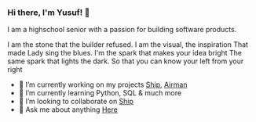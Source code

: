 ### Hi there, I'm Yusuf! 👋

I am a highschool senior with a passion for building software products.

I am the stone that the builder refused. I am the visual, the inspiration
That made Lady sing the blues. I'm the spark that makes your idea bright
The same spark that lights the dark. So that you can know your left from your right

- 🔭 I’m currently working on my projects [Ship](https://github.com/yusuf8ahmed/Ship), [Airman](https://github.com/yusuf8ahmed/Airman)
- 🌱 I’m currently learning Python, SQL & much more
- 👯 I’m looking to collaborate on [Ship](https://github.com/yusuf8ahmed/Ship)
- 💬 Ask me about anything [Here](https://github.com/yusuf8ahmed/yusuf8ahmed/issues)

<!--
- 🔭 I’m currently working on my projects [Ship](https://github.com/yusuf8ahmed/Ship), [Airman](https://github.com/yusuf8ahmed/Airman)
- 🌱 I’m currently learning Python, SQL & much more
- ℹ️ Major Projects ([Any Ideas](https://github.com/yusuf8ahmed/yusuf8ahmed/issues)):
  - pydb: key-value database written in pure python (Coding Challenge)
  - ship: transfer files anywhere and everywhere easily with ship uses Python3
  - airman: a secure messaging web app with a simple design uses flask, postgresql, redis and socket.io 
  - creed*: cross-platform toast notifier uses Python, C#, Powershell, Pyobjc/rubicon-objc and PyGObject
  - Casanova: ktracer micro service designed to extract data from IPV6 address
  - Unsplasher: Better Background for Windows 10 uses Python3 and Unsplash API
  - ktracer: api for the game krunker uses Express.js and Google Firebase
-->
<!--
**yusuf8ahmed/yusuf8ahmed** is a ✨ _special_ ✨ repository because its `README.md` (this file) appears on your GitHub profile.

Here are some ideas to get you started:

- 🔭 I’m currently working on ...
- 🌱 I’m currently learning ...
- 👯 I’m looking to collaborate on ...
- 🤔 I’m looking for help with ...
- 💬 Ask me about ...
- 📫 How to reach me: ...
- 😄 Pronouns: ...
- ⚡ Fun fact: ...
-->
